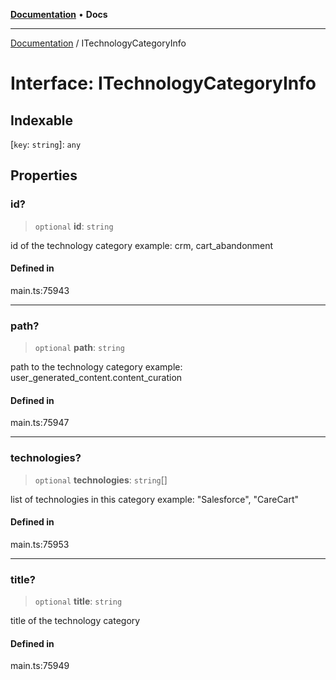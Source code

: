 [**Documentation**](../README.md) • **Docs**

***

[Documentation](../globals.md) / ITechnologyCategoryInfo

# Interface: ITechnologyCategoryInfo

## Indexable

 \[`key`: `string`\]: `any`

## Properties

### id?

> `optional` **id**: `string`

id of the technology category
example:
crm, cart_abandonment

#### Defined in

main.ts:75943

***

### path?

> `optional` **path**: `string`

path to the technology category
example:
user_generated_content.content_curation

#### Defined in

main.ts:75947

***

### technologies?

> `optional` **technologies**: `string`[]

list of technologies in this category
example:
"Salesforce", "CareCart"

#### Defined in

main.ts:75953

***

### title?

> `optional` **title**: `string`

title of the technology category

#### Defined in

main.ts:75949
